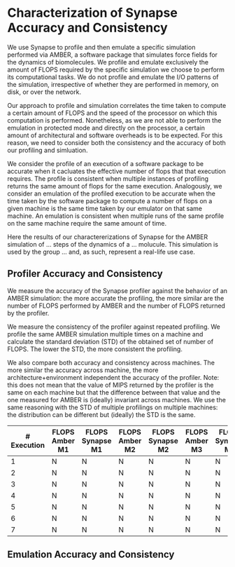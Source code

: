 # Characterization of Synapse Accuracy and Consistency

We use Synapse to profile and then emulate a specific simulation performed via
AMBER, a software package that simulates force fields for the dynamics of
biomolecules. We profile and emulate exclusively the amount of FLOPS required by
the specific simulation we choose to perform its computational tasks. We do not
profile and emulate the I/O patterns of the simulation, irrespective of whether
they are performed in memory, on disk, or over the network.

Our approach to profile and simulation correlates the time taken to compute a
certain amount of FLOPS and the speed of the processor on which this computation
is performed. Nonetheless, as we are not able to perform the emulation in
protected mode and directly on the processor, a certain amount of architectural
and software overheads is to be expected. For this reason, we need to consider
both the consistency and the accuracy of both our profiling and simluation.

We consider the profile of an execution of a software package to be accurate
when it cacluates the effective number of flops that that execution requires.
The profile is consistent when multiple instances of profiling returns the same
amount of flops for the same execution. Analogously, we consider an emulation of
the profiled execution to be accurate when the time taken by the software
package to compute a number of flops on a given machine is the same time taken
by our emulator on that same machine. An emulation is consistent when multiple
runs of the same profile on the same machine require the same amount of time.

Here the results of our charactererizations of Synapse for the AMBER simulation
of ... steps of the dynamics of a ... molucule. This simulation is used by the
group ... and, as such, represent a real-life use case.

## Profiler Accuracy and Consistency

We measure the accuracy of the Synapse profiler against the behavior of an AMBER simulation: the more accurate the profiling, the more similar are the number of FLOPS performed by AMBER and the number of FLOPS returned by the profiler.

We measure the consistency of the profiler against repeated profiling. We
profile the same AMBER simulation multiple times on a machine and calculate the
standard deviation (STD) of the obtained set of number of FLOPS. The lower the
STD, the more consistent the profiling.

We also compare both accuracy and consistency across machines. The more similar
the accuracy across machine, the more architecture+environment independent the
accuracy of the profiler. Note: this does not mean that the value of MIPS
returned by the profiler is the same on each machine but that the difference
between that value and the one measured for AMBER is (ideally) invariant across
machines. We use the same reasoning with the STD of multiple profilings on
multiple machines: the distribution can be different but (ideally) the STD is
the same.


| # Execution | FLOPS Amber M1 | FLOPS Synapse M1 | FLOPS Amber M2 | FLOPS Synapse M2  | FLOPS Amber M3 | FLOPS Synapse M3 |
| ----------- | -------------- | ---------------- | -------------- | ----------------- | -------------- | ---------------- |
| 1           |       N        |        N         |     N          |           N       |        N       |         N        |
| 2           |       N        |        N         |     N          |           N       |        N       |         N        |
| 3           |       N        |        N         |     N          |           N       |        N       |         N        |
| 4           |       N        |        N         |     N          |           N       |        N       |         N        |
| 5           |       N        |        N         |     N          |           N       |        N       |         N        |
| 6           |       N        |        N         |     N          |           N       |        N       |         N        |
| 7           |       N        |        N         |     N          |           N       |        N       |         N        |


## Emulation Accuracy and Consistency
